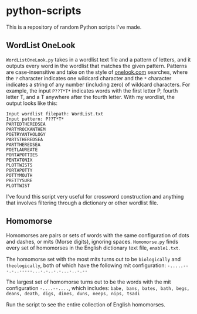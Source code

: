 # python-scripts

This is a repository of random Python scripts I've made.

## WordList OneLook

`WordListOneLook.py` takes in a wordlist text file and a pattern of letters, and it outputs every word in the wordlist that matches the given pattern. Patterns are case-insensitive and take on the style of [onelook.com](onelook.com) searches, where the `?` character indicates one wildcard character and the `*` character indicates a string of any number (including zero) of wildcard characters. For example, the input `P??T*T*` indicates words with the first letter P, fourth letter T, and a T anywhere after the fourth letter. With my wordlist, the output looks like this:
```
Input wordlist filepath: WordList.txt
Input pattern: P??T*T*
PARTEDTHEREDSEA
PARTYROCKANTHEM
POETRYANTHOLOGY
PARTSTHEREDSEA
PARTTHEREDSEA
POETLAUREATE
PORTAPOTTIES
PENTATONIX
PLOTTWISTS
PORTAPOTTY
POTTYMOUTH
PRETTYSURE
PLOTTWIST
```
I've found this script very useful for crossword construction and anything that involves filtering through a dictionary or other wordlist file.

## Homomorse

Homomorses are pairs or sets of words with the same configuration of dots and dashes, or mits (Morse digits), ignoring spaces. `Homomorse.py` finds every set of homomorses in the English dictionary text file, `enable1.txt`.

The homomorse set with the most mits turns out to be `biologically` and `theologically`, both of which have the following mit configuration: `-.....---.-..-----...-.-..-.-...-..-.--`

The largest set of homomorse turns out to be the words with the mit configuration `-....--....`, which includes: `babe, bans, bates, bath, begs, deans, death, digs, dimes, duns, neeps, nips, tsadi`

Run the script to see the entire collection of English homomorses.

